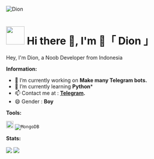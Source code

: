 ![Dion](https://telegra.ph/file/e0668a2a831a259384ed9.jpg)
# <img src="https://i.pinimg.com/originals/01/63/6c/01636c5434cd0462086620c60fdfec16.gif" width="50px"> Hi there 👋, I'm 💜「 Dion 」

Hey, I'm Dion, a Noob Developer from Indonesia

 **Information:**

- 🔭 I’m currently working on  **Make many Telegram bots.**
- 🌱 I’m currently learning  **Python***
- 📫 Contact me at :  **[Telegram](https://t.me/Royzu).**
- 😄 Gender :  **Boy**

**Tools:**  


<code><img height="20" src="https://img.shields.io/badge/-Heroku-430098?style=flat-square&logo=heroku&logoColor=white" /></code>
<code><img alt="MongoDB" src="https://img.shields.io/badge/-MongoDB-13aa52?style=flat-square&logo=mongodb&logoColor=white" /></code>


**Stats:**  

<img align="center" src="https://github-readme-stats.vercel.app/api?username=Xayzo&bg_color=30,e96443,904e95&title_color=fff&text_color=fff&count_private=true">
<img align="center" src="https://github-readme-stats.vercel.app/api/top-langs/?username=Xayzo&bg_color=30,e96443,904e95&title_color=fff&text_color=fff&count_private=true">





